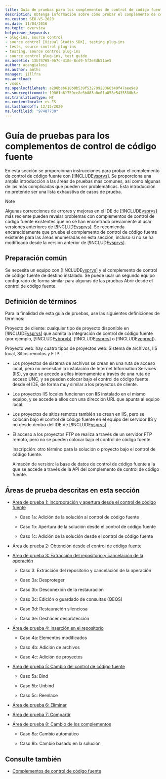 ```yaml
---
title: Guía de pruebas para los complementos de control de código fuente | Microsoft Docs
description: Obtenga información sobre cómo probar el complemento de control de código fuente con Visual Studio. En esta información general se incluyen áreas de pruebas comunes.
ms.custom: SEO-VS-2020
ms.date: 11/04/2016
ms.topic: overview
helpviewer_keywords:
- plug-ins, source control
- source control [Visual Studio SDK], testing plug-ins
- tests, source control plug-ins
- testing, source control plug-ins
- source control plug-ins, test guide
ms.assetid: 13b74765-0b7c-418e-8cd9-5f2e8db51ae5
author: acangialosi
ms.author: anthc
manager: jillfra
ms.workload:
- vssdk
ms.openlocfilehash: a288beb618b0b539f53270928366349f47aee9e9
ms.sourcegitcommit: 19061b61759ce8e3b083a0e01a858e5435580b3e
ms.translationtype: HT
ms.contentlocale: es-ES
ms.lasthandoff: 12/15/2020
ms.locfileid: "97487730"
---
```

# <a name="test-guide-for-source-control-plug-ins"></a>Guía de pruebas para los complementos de control de código fuente
En esta sección se proporcionan instrucciones para probar el complemento de control de código fuente con [!INCLUDE[vsprvs](../../code-quality/includes/vsprvs_md.md)]. Se proporciona una amplia introducción a las áreas de pruebas más comunes, así como algunas de las más complicadas que pueden ser problemáticas. Esta introducción no pretende ser una lista exhaustiva de casos de prueba.

> [!NOTE]
> Algunas correcciones de errores y mejoras en el IDE de [!INCLUDE[vsprvs](../../code-quality/includes/vsprvs_md.md)] más reciente pueden revelar problemas con complementos de control de código fuente existentes que no se han encontrado previamente al usar versiones anteriores de [!INCLUDE[vsprvs](../../code-quality/includes/vsprvs_md.md)]. Se recomienda encarecidamente que pruebe el complemento de control de código fuente existente para las áreas enumeradas en esta sección, incluso si no se ha modificado desde la versión anterior de [!INCLUDE[vsprvs](../../code-quality/includes/vsprvs_md.md)].

## <a name="common-preparation"></a>Preparación común
 Se necesita un equipo con [!INCLUDE[vsprvs](../../code-quality/includes/vsprvs_md.md)] y el complemento de control de código fuente de destino instalado. Se puede usar un segundo equipo configurado de forma similar para algunas de las pruebas Abrir desde el control de código fuente.

## <a name="definition-of-terms"></a>Definición de términos
 Para la finalidad de esta guía de pruebas, use las siguientes definiciones de términos:

 Proyecto de cliente: cualquier tipo de proyecto disponible en [!INCLUDE[vsprvs](../../code-quality/includes/vsprvs_md.md)] que admita la integración de control de código fuente (por ejemplo, [!INCLUDE[vbprvb](../../code-quality/includes/vbprvb_md.md)], [!INCLUDE[csprcs](../../data-tools/includes/csprcs_md.md)] o [!INCLUDE[vcprvc](../../code-quality/includes/vcprvc_md.md)]).

 Proyecto web: hay cuatro tipos de proyectos web: Sistema de archivos, IIS local, Sitios remotos y FTP.

- Los proyectos de sistema de archivos se crean en una ruta de acceso local, pero no necesitan la instalación de Internet Information Services (IIS), ya que se accede a ellos internamente a través de una ruta de acceso UNC, y se pueden colocar bajo el control de código fuente desde el IDE, de forma muy similar a los proyectos de cliente.

- Los proyectos IIS locales funcionan con IIS instalado en el mismo equipo, y se accede a ellos con una dirección URL que apunta al equipo local.

- Los proyectos de sitios remotos también se crean en IIS, pero se colocan bajo el control de código fuente en el equipo del servidor IIS y no desde dentro del IDE de [!INCLUDE[vsprvs](../../code-quality/includes/vsprvs_md.md)].

- El acceso a los proyectos FTP se realiza a través de un servidor FTP remoto, pero no se pueden colocar bajo el control de código fuente.

  Inscripción: otro término para la solución o proyecto bajo el control de código fuente.

  Almacén de versión: la base de datos de control de código fuente a la que se accede a través de la API del complemento de control de código fuente.

## <a name="test-areas-covered-in-this-section"></a>Áreas de prueba descritas en esta sección

- [Área de prueba 1: Incorporación y apertura desde el control de código fuente](../../extensibility/internals/test-area-1-add-to-open-from-source-control.md)

  - Caso 1a: Adición de la solución al control de código fuente

  - Caso 1b: Apertura de la solución desde el control de código fuente

  - Caso 1c: Adición de la solución desde el control de código fuente

- [Área de prueba 2: Obtención desde el control de código fuente](../../extensibility/internals/test-area-2-get-from-source-control.md)

- [Área de prueba 3: Extracción del repositorio y cancelación de la operación](../../extensibility/internals/test-area-3-check-out-undo-checkout.md)

  - Caso 3: Extracción del repositorio y cancelación de la operación

  - Caso 3a: Desproteger

  - Caso 3b: Desconexión de la restauración

  - Caso 3c: Edición o guardado de consultas (QEQS)

  - Caso 3d: Restauración silenciosa

  - Caso 3e: Deshacer desprotección

- [Área de prueba 4: Inserción en el repositorio](../../extensibility/internals/test-area-4-check-in.md)

  - Caso 4a: Elementos modificados

  - Caso 4b: Adición de archivos

  - Caso 4c: Adición de proyectos

- [Área de prueba 5: Cambio del control de código fuente](../../extensibility/internals/test-area-5-change-source-control.md)

  - Caso 5a: Bind

  - Caso 5b: Unbind

  - Caso 5c: Reenlace

- [Área de prueba 6: Eliminar](../../extensibility/internals/test-area-6-delete.md)

- [Área de prueba 7: Compartir](../../extensibility/internals/test-area-7-share.md)

- [Área de prueba 8: Cambio de los complementos](../../extensibility/internals/test-area-8-plug-in-switching.md)

  - Caso 8a: Cambio automático

  - Caso 8b: Cambio basado en la solución

## <a name="see-also"></a>Consulte también
- [Complementos de control de código fuente](../../extensibility/source-control-plug-ins.md)
